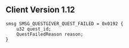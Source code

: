 ## Client Version 1.12

```rust,ignore
smsg SMSG_QUESTGIVER_QUEST_FAILED = 0x0192 {
    u32 quest_id;    
    QuestFailedReason reason;    
}

```
